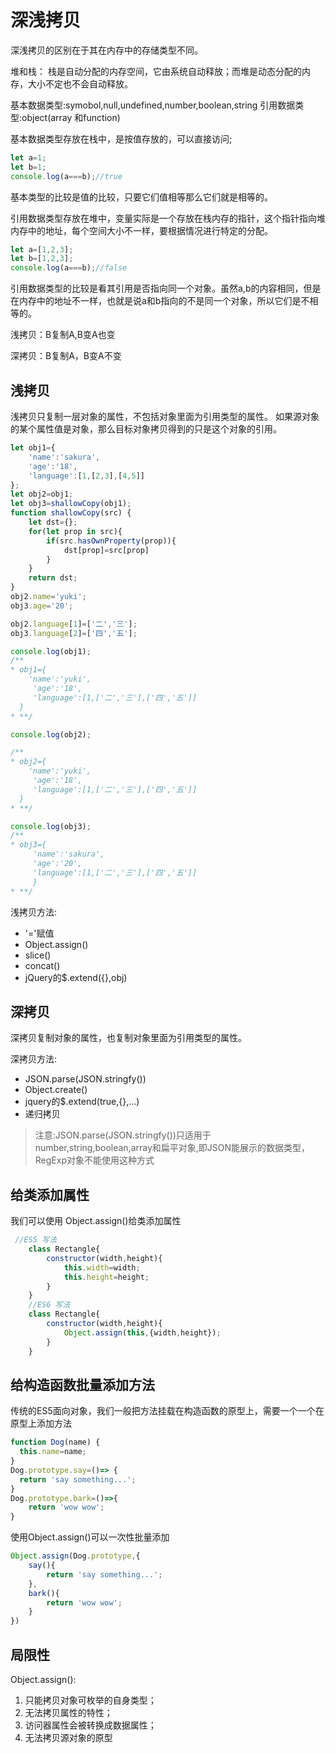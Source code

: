 # 深浅拷贝
深浅拷贝的区别在于其在内存中的存储类型不同。

堆和栈：
栈是自动分配的内存空间，它由系统自动释放；而堆是动态分配的内存，大小不定也不会自动释放。

基本数据类型:symobol,null,undefined,number,boolean,string
引用数据类型:object(array 和function)

基本数据类型存放在栈中，是按值存放的，可以直接访问;
```javascript
let a=1;
let b=1;
console.log(a===b);//true
```
基本类型的比较是值的比较，只要它们值相等那么它们就是相等的。

引用数据类型存放在堆中，变量实际是一个存放在栈内存的指针，这个指针指向堆内存中的地址，每个空间大小不一样，要根据情况进行特定的分配。
```javascript
let a=[1,2,3];
let b=[1,2,3];
console.log(a===b);//false
```
引用数据类型的比较是看其引用是否指向同一个对象。虽然a,b的内容相同，但是在内存中的地址不一样，也就是说a和b指向的不是同一个对象，所以它们是不相等的。

浅拷贝：B复制A,B变A也变

深拷贝：B复制A，B变A不变
## 浅拷贝
浅拷贝只复制一层对象的属性，不包括对象里面为引用类型的属性。
如果源对象的某个属性值是对象，那么目标对象拷贝得到的只是这个对象的引用。
```javascript
let obj1={
	'name':'sakura',
    'age':'18',
    'language':[1,[2,3],[4,5]]
};
let obj2=obj1;
let obj3=shallowCopy(obj1);
function shallowCopy(src) {
    let dst={};
    for(let prop in src){
    	if(src.hasOwnProperty(prop)){
    		dst[prop]=src[prop]
        }
    }
    return dst;
}
obj2.name='yuki';
obj3.age='20';

obj2.language[1]=['二','三'];
obj3.language[2]=['四','五'];

console.log(obj1);
/**
* obj1={
  	'name':'yuki',
     'age':'18',
     'language':[1,['二','三'],['四','五']]
  }
* **/

console.log(obj2);

/**
* obj2={
  	'name':'yuki',
     'age':'18',
     'language':[1,['二','三'],['四','五']]
  }
* **/

console.log(obj3);
/**
* obj3={
     'name':'sakura',
     'age':'20',
     'language':[1,['二','三'],['四','五']]
     }
* **/
```

浅拷贝方法:
+ '='赋值
+ Object.assign()
+ slice()
+ concat()
+ jQuery的$.extend({},obj)

## 深拷贝
深拷贝复制对象的属性，也复制对象里面为引用类型的属性。

深拷贝方法:
+ JSON.parse(JSON.stringfy())
+ Object.create()
+ jquery的$.extend(true,{},...)
+ 递归拷贝
>注意:JSON.parse(JSON.stringfy())只适用于number,string,boolean,array和扁平对象,即JSON能展示的数据类型，
RegExp对象不能使用这种方式

## 给类添加属性
我们可以使用 Object.assign()给类添加属性
```javascript
 //ES5 写法
    class Rectangle{
    	constructor(width,height){
    		this.width=width;
    		this.height=height;
        }
    }
    //ES6 写法
    class Rectangle{
    	constructor(width,height){
    		Object.assign(this,{width,height});
        }
    }
```
## 给构造函数批量添加方法
传统的ES5面向对象，我们一般把方法挂载在构造函数的原型上，需要一个一个在原型上添加方法
```javascript
function Dog(name) {
  this.name=name;
}
Dog.prototype.say=()=> {
  return 'say something...';
}
Dog.prototype.bark=()=>{
	return 'wow wow';
}
```
使用Object.assign()可以一次性批量添加
```javascript
Object.assign(Dog.prototype,{
	say(){
		return 'say something...';
	},
	bark(){
		return 'wow wow';
	}
})
```
## 局限性
Object.assign():
1. 只能拷贝对象可枚举的自身类型；
2. 无法拷贝属性的特性；
3. 访问器属性会被转换成数据属性；
4. 无法拷贝源对象的原型